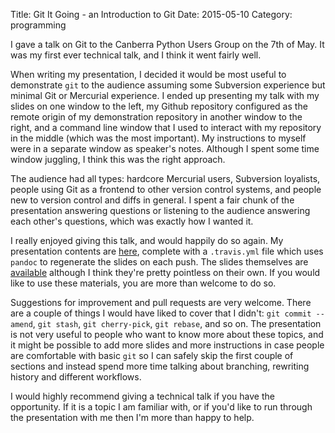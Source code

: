 Title: Git It Going - an Introduction to Git
Date: 2015-05-10
Category: programming

I gave a talk on Git to the Canberra Python Users Group on the 7th of May. It
was my first ever technical talk, and I think it went fairly well.

When writing my presentation, I decided it would be most useful to demonstrate
`git` to the audience assuming some Subversion experience but minimal Git or
Mercurial experience. I ended up presenting my talk with my slides on one
window to the left, my Github repository configured as the remote origin of my
demonstration repository in another window to the right, and a command line
window that I used to interact with my repository in the middle (which was the
most important). My instructions to myself were in a separate window as
speaker's notes. Although I spent some time window juggling, I think this was
the right approach.

The audience had all types: hardcore Mercurial users, Subversion loyalists,
people using Git as a frontend to other version control systems, and people new
to version control and diffs in general. I spent a fair chunk of the
presentation answering questions or listening to the audience answering each
other's questions, which was exactly how I wanted it.

I really enjoyed giving this talk, and would happily do so again. My
presentation contents are [here](https://github.com/vaibhavsagar/git-it-going),
complete with a `.travis.yml` file which uses `pandoc` to regenerate the slides
on each push. The slides themselves are
[available](http://www.vaibhavsagar.com/git-it-going) although I think they're
pretty pointless on their own. If you would like to use these materials, you
are more than welcome to do so.

Suggestions for improvement and pull requests are very welcome. There are a
couple of things I would have liked to cover that I didn't: `git commit
--amend`, `git stash`, `git cherry-pick`, `git rebase`, and so on. The
presentation is not very useful to people who want to know more about these
topics, and it might be possible to add more slides and more instructions in
case people are comfortable with basic `git` so I can safely skip the first
couple of sections and instead spend more time talking about branching,
rewriting history and different workflows.

I would highly recommend giving a technical talk if you have the opportunity.
If it is a topic I am familiar with, or if you'd like to run through the
presentation with me then I'm more than happy to help.
